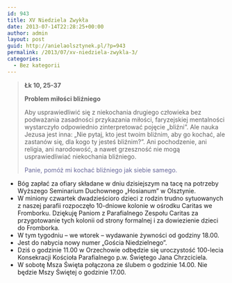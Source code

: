 ```yaml
---
id: 943
title: XV Niedziela Zwykła
date: 2013-07-14T22:28:25+00:00
author: admin
layout: post
guid: http://anielaolsztynek.pl/?p=943
permalink: /2013/07/xv-niedziela-zwykla-3/
categories:
  - Bez kategorii
---
```

> **Łk 10, 25-37**
> 
> **Problem miłości bliźniego**
> 
> Aby usprawiedliwić się z niekochania drugiego człowieka bez podważania zasadności przykazania miłości, faryzejskiej mentalności wystarczyło odpowiednio zinterpretować pojęcie &#8222;bliźni&#8221;. Ale nauka Jezusa jest inna: &#8222;Nie pytaj, kto jest twoim bliźnim, aby go kochać, ale zastanów się, dla kogo ty jesteś bliźnim?&#8221;. Ani pochodzenie, ani religia, ani narodowość, a nawet grzeszność nie mogą usprawiedliwiać niekochania bliźniego.
> 
> <span style="color: #666699;">Panie, pomóż mi kochać bliźniego jak siebie samego.</span>

  * Bóg zapłać za ofiary składane w dniu dzisiejszym na tacę na potrzeby Wyższego Seminarium Duchownego &#8222;Hosianum&#8221; w Olsztynie.
  * W miniony czwartek dwadzieścioro dzieci z rodzin trudno sytuowanych z naszej parafii rozpoczęło 10-dniowe kolonie w ośrodku Caritas we Fromborku. Dziękuję Paniom z Parafialnego Zespołu Caritas za przygotowanie tych kolonii od strony formalnej i za dowiezienie dzieci do Fromborka.
  * W tym tygodniu &#8211; we wtorek &#8211; wydawanie żywności od godziny 18.00.
  * Jest do nabycia nowy numer &#8222;Gościa Niedzielnego&#8221;.
  * Dziś o godzinie 11.00 w Orzechowie odbędzie się uroczystość 100-lecia Konsekracji Kościoła Parafialnego p.w. Świętego Jana Chrzciciela.
  * W sobotę Msza Święta połączona ze ślubem o godzinie 14.00. Nie będzie Mszy Świętej o godzinie 17.00.
